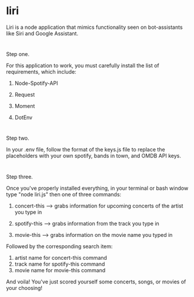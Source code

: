 # liri

Liri is a node application that mimics functionality seen on bot-assistants like Siri and Google Assistant.

#

Step one.

For this application to work, you must carefully install the list of requirements, which include:

1. Node-Spotify-API

2. Request

3. Moment

4. DotEnv

#

Step two.

In your .env file, follow the format of the keys.js file to replace the placeholders with your own spotify, bands in town, and OMDB API keys.

#

Step three.

Once you've properly installed everything, in your terminal or bash window type "node liri.js" then one of three commands:

1. concert-this --> grabs information for upcoming concerts of the artist you type in

2. spotify-this --> grabs information from the track you type in
3. movie-this --> grabs information on the movie name you typed in

Followed by the corresponding search item:

1. artist name for concert-this command
2. track name for spotify-this command
3. movie name for movie-this command

And voila! You've just scored yourself some concerts, songs, or movies of your choosing!
